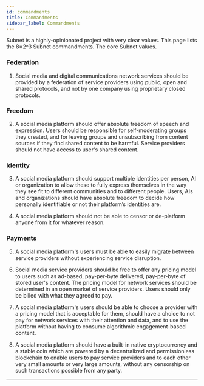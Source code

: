 ```yaml
---
id: commandments
title: Commandments
sidebar_label: Commandments
---
```


Subnet is a highly-opinionated project with very clear values. This page lists the 8=2^3 Subnet commandments. The core Subnet values.

### Federation
1. Social media and digital communications network services should be provided by a federation of service providers using public, open and shared protocols, and not by one company using proprietary closed protocols.

### Freedom
2. A social media platform should offer absolute freedom of speech and expression. Users should be responsible for self-moderating groups they created, and for leaving groups and unsubscribing from content sources if they find shared content to be harmful. Service providers should not have access to user's shared content.

### Identity
3. A social media platform should support multiple identities per person, AI or organization to allow these to fully express themselves in the way they see fit to different communities and to different people. Users, AIs and organizations should have absolute freedom to decide how personally identifiable or not their platform’s identities are.

4. A social media platform should not be able to censor or de-platform anyone from it for whatever reason.

### Payments
5. A social media platform's users must be able to easily migrate between service providers without experiencing service disruption.

6. Social media service providers should be free to offer any pricing model to users such as ad-based, pay-per-byte delivered, pay-per-byte of stored user's content. The pricing model for network services should be determined in an open market of service providers. Users should only be billed with what they agreed to pay.

7. A social media platform's users should be able to choose a provider with a pricing model that is acceptable for them, should have a choice to not pay for network services with their attention and data, and to use the platform without having to consume algorithmic engagement-based content.

8. A social media platform should have a built-in native cryptocurrency and a stable coin which are powered by a decentralized and permissionless blockchain to enable users to pay service providers and to each other very small amounts or very large amounts, without any censorship on such transactions possible from any party.

---
